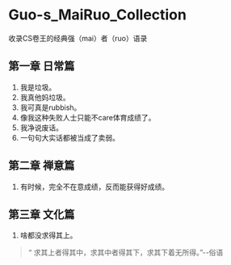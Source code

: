 # Guo-s_MaiRuo_Collection
收录CS卷王的经典强（mai）者（ruo）语录

## 第一章  日常篇
1. 我是垃圾。
2. 我真他妈垃圾。
3. 我可真是rubbish。
4. 像我这种失败人士只能不care体育成绩了。
5. 我净说废话。
6. 一句句大实话都被当成了卖弱。

## 第二章 禅意篇
1. 有时候，完全不在意成绩，反而能获得好成绩。

## 第三章 文化篇
1. 啥都没求得其上。</br>
>“ 求其上者得其中，求其中者得其下，求其下着无所得。”--俗语
